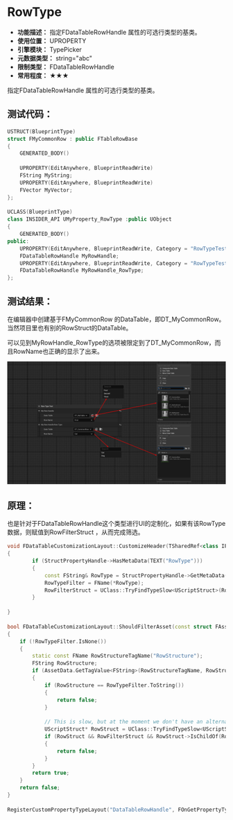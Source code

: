 ﻿# RowType

- **功能描述：** 指定FDataTableRowHandle 属性的可选行类型的基类。
- **使用位置：** UPROPERTY
- **引擎模块：** TypePicker
- **元数据类型：** string="abc"
- **限制类型：** FDataTableRowHandle
- **常用程度：** ★★★

指定FDataTableRowHandle 属性的可选行类型的基类。

## 测试代码：

```cpp
USTRUCT(BlueprintType)
struct FMyCommonRow : public FTableRowBase
{
	GENERATED_BODY()

	UPROPERTY(EditAnywhere, BlueprintReadWrite)
	FString MyString;
	UPROPERTY(EditAnywhere, BlueprintReadWrite)
	FVector MyVector;
};

UCLASS(BlueprintType)
class INSIDER_API UMyProperty_RowType :public UObject
{
	GENERATED_BODY()
public:
	UPROPERTY(EditAnywhere, BlueprintReadWrite, Category = "RowTypeTest")
	FDataTableRowHandle MyRowHandle;
	UPROPERTY(EditAnywhere, BlueprintReadWrite, Category = "RowTypeTest", meta = (RowType = "/Script/Insider.MyCommonRow"))
	FDataTableRowHandle MyRowHandle_RowType;
};

```

## 测试结果：

在编辑器中创建基于FMyCommonRow 的DataTable，即DT_MyCommonRow。当然项目里也有别的RowStruct的DataTable。

可以见到MyRowHandle_RowType的选项被限定到了DT_MyCommonRow，而且RowName也正确的显示了出来。

![Untitled](Untitled.png)

## 原理：

也是针对于FDataTableRowHandle这个类型进行UI的定制化，如果有该RowType数据，则赋值到RowFilterStruct ，从而完成筛选。

```cpp
void FDataTableCustomizationLayout::CustomizeHeader(TSharedRef<class IPropertyHandle> InStructPropertyHandle, class FDetailWidgetRow& HeaderRow, IPropertyTypeCustomizationUtils& StructCustomizationUtils)
{
		if (StructPropertyHandle->HasMetaData(TEXT("RowType")))
		{
			const FString& RowType = StructPropertyHandle->GetMetaData(TEXT("RowType"));
			RowTypeFilter = FName(*RowType);
			RowFilterStruct = UClass::TryFindTypeSlow<UScriptStruct>(RowType);
		}

}

bool FDataTableCustomizationLayout::ShouldFilterAsset(const struct FAssetData& AssetData)
{
	if (!RowTypeFilter.IsNone())
	{
		static const FName RowStructureTagName("RowStructure");
		FString RowStructure;
		if (AssetData.GetTagValue<FString>(RowStructureTagName, RowStructure))
		{
			if (RowStructure == RowTypeFilter.ToString())
			{
				return false;
			}

			// This is slow, but at the moment we don't have an alternative to the short struct name search
			UScriptStruct* RowStruct = UClass::TryFindTypeSlow<UScriptStruct>(RowStructure);
			if (RowStruct && RowFilterStruct && RowStruct->IsChildOf(RowFilterStruct))
			{
				return false;
			}
		}
		return true;
	}
	return false;
}

RegisterCustomPropertyTypeLayout("DataTableRowHandle", FOnGetPropertyTypeCustomizationInstance::CreateStatic(&FDataTableCustomizationLayout::MakeInstance));

```
